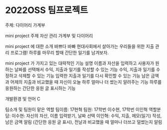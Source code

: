 # 2022OSS 팀프로젝트 
주제: 다이어리 가계부

mini project 주제
  자산 관리 가계부 및 다이어리 

mini project 에 대한 소개
  바쁘다 바빠 현대사회에서 살아가는 우리들을 위한 지출 관리 프로그램! 
  하루를 마무리 할때 간단한 일기를 남겨보자.
    
mini project 가 가지고 있는 대략적인 기능 설명
  이름과 자산을 입력하고 사용자가 원하는 날짜를 선택해서 수익, 지출과 일기를 작성할 수 있는 기능
  수익, 지출과 일기를 수정하고 삭제할 수 있는 기능
  입력한 지출과 일기를 다시 확인할 수 있는 기능
  남은 금액과 어제의 지출과 비교했을 때 자신이 오늘 하루 얼마나 더 썼는지 알려주는 기능
  하루를 응원하는 간단한 응원 글 표시하는 기능
  
개발환경 및 언어
  C 
  
팀소개 및 팀원이 맡은 역할
  팀이름: 17현혁 
  팀원: 17학번 이수현, 17학번 이인혁 
  역할분담: 
    이수현: 자신의 자산, 이름 입력받기, 날짜 선택
    이인혁: 수익, 지출, 메모(일기) 작성, 남은 금액 알림 (간단한 응원 글 표시), 전날과 비교했을 때 얼마나 더쓰고 덜썼는지 알림 
  
